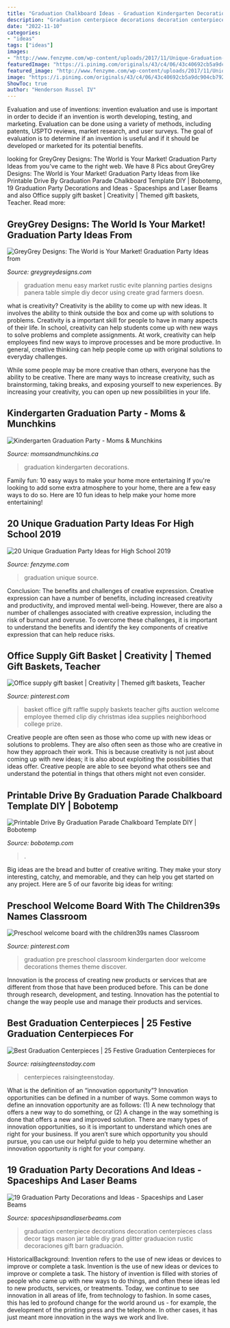```yaml
---
title: "Graduation Chalkboard Ideas - Graduation Kindergarten Decorations"
description: "Graduation centerpiece decorations decoration centerpieces class decor tags mason jar table diy grad glitter graduacion rustic decoraciones gift barn graduación"
date: "2022-11-10"
categories:
- "ideas"
tags: ["ideas"]
images:
- "http://www.fenzyme.com/wp-content/uploads/2017/11/Unique-Graduation-Party-Ideas-for-High-School5.jpg"
featuredImage: "https://i.pinimg.com/originals/43/c4/06/43c40692cb5a9dc904cb792efb028a93.jpg"
featured_image: "http://www.fenzyme.com/wp-content/uploads/2017/11/Unique-Graduation-Party-Ideas-for-High-School5.jpg"
image: "https://i.pinimg.com/originals/43/c4/06/43c40692cb5a9dc904cb792efb028a93.jpg"
ShowToc: true
author: "Henderson Russel IV"
---
```



Evaluation and use of inventions:
invention evaluation and use is important in order to decide if an invention is worth developing, testing, and marketing. Evaluation can be done using a variety of methods, including patents, USPTO reviews, market research, and user surveys. The goal of evaluation is to determine if an invention is useful and if it should be developed or marketed for its potential benefits.

	

		
looking for GreyGrey Designs: The World is Your Market! Graduation Party Ideas from you've came to the right web. We have 8 Pics about GreyGrey Designs: The World is Your Market! Graduation Party Ideas from like Printable Drive By Graduation Parade Chalkboard Template DIY | Bobotemp, 19 Graduation Party Decorations and Ideas - Spaceships and Laser Beams and also Office supply gift basket | Creativity | Themed gift baskets, Teacher. Read more:
		
    
## GreyGrey Designs: The World Is Your Market! Graduation Party Ideas From

<img loading=lazy src="http://3.bp.blogspot.com/-NY_E-Jgw3Kg/U3EY8o_ISGI/AAAAAAAAyuU/thI-5UygZRk/s1600/ahp-139-3213653872-O.jpg" onerror="this.onerror=null;this.src='https://tse2.mm.bing.net/th?id=OIP.y0i7HoTiYf_fuZ8aJv4qfAHaLH&amp;pid=15.1';" alt="GreyGrey Designs: The World is Your Market! Graduation Party Ideas from">

_Source: greygreydesigns.com_

>graduation menu easy market rustic evite planning parties designs panera table simple diy decor using create grad farmers doesn. 

	

what is creativity?
Creativity is the ability to come up with new ideas. It involves the ability to think outside the box and come up with solutions to problems.
Creativity is a important skill for people to have in many aspects of their life. In school, creativity can help students come up with new ways to solve problems and complete assignments. At work, creativity can help employees find new ways to improve processes and be more productive. In general, creative thinking can help people come up with original solutions to everyday challenges.

While some people may be more creative than others, everyone has the ability to be creative. There are many ways to increase creativity, such as brainstorming, taking breaks, and exposing yourself to new experiences. By increasing your creativity, you can open up new possibilities in your life.

    
## Kindergarten Graduation Party - Moms &amp; Munchkins

<img loading=lazy src="https://www.momsandmunchkins.ca/wp-content/uploads/2013/05/grad1.jpg" onerror="this.onerror=null;this.src='https://tse4.mm.bing.net/th?id=OIP.14BqH2-Je4GjngC6DtsiaQHaFj&amp;pid=15.1';" alt="Kindergarten Graduation Party - Moms &amp; Munchkins">

_Source: momsandmunchkins.ca_

>graduation kindergarten decorations. 

	

Family fun: 10 easy ways to make your home more entertaining
If you're looking to add some extra atmosphere to your home, there are a few easy ways to do so. Here are 10 fun ideas to help make your home more entertaining!

    
## 20 Unique Graduation Party Ideas For High School 2019

<img loading=lazy src="http://www.fenzyme.com/wp-content/uploads/2017/11/Unique-Graduation-Party-Ideas-for-High-School5.jpg" onerror="this.onerror=null;this.src='https://tse3.mm.bing.net/th?id=OIP.nTKXxTPPRHliqs4rbPVN_gHaOX&amp;pid=15.1';" alt="20 Unique Graduation Party Ideas for High School 2019">

_Source: fenzyme.com_

>graduation unique source. 

	

Conclusion: The benefits and challenges of creative expression.
Creative expression can have a number of benefits, including increased creativity and productivity, and improved mental well-being. However, there are also a number of challenges associated with creative expression, including the risk of burnout and overuse. To overcome these challenges, it is important to understand the benefits and identify the key components of creative expression that can help reduce risks.

    
## Office Supply Gift Basket | Creativity | Themed Gift Baskets, Teacher

<img loading=lazy src="https://i.pinimg.com/736x/9e/92/12/9e9212c596a5620ed4f498ec33895908--basket-ideas-for-raffle-raffle-basket.jpg?b=t" onerror="this.onerror=null;this.src='https://tse2.mm.bing.net/th?id=OIP.wz6a4vRNamGW1UpPF4VIMwHaJ3&amp;pid=15.1';" alt="Office supply gift basket | Creativity | Themed gift baskets, Teacher">

_Source: pinterest.com_

>basket office gift raffle supply baskets teacher gifts auction welcome employee themed clip diy christmas idea supplies neighborhood college prize. 

	

Creative people are often seen as those who come up with new ideas or solutions to problems. They are also often seen as those who are creative in how they approach their work. This is because creativity is not just about coming up with new ideas; it is also about exploiting the possibilities that ideas offer. Creative people are able to see beyond what others see and understand the potential in things that others might not even consider.

    
## Printable Drive By Graduation Parade Chalkboard Template DIY | Bobotemp

<img loading=lazy src="https://cdn.tangledigitalprints.com/listings/thumb/5d4d6d3c38dd915a8b4e8145/Zs4Wb5XEsQ/PEKgfGAFSO___generate-thumb/8Igpz_v1_compressed.jpg" onerror="this.onerror=null;this.src='https://tse4.mm.bing.net/th?id=OIP.Hmpi2Hk4oQKQAGqMCULu6AHaHa&amp;pid=15.1';" alt="Printable Drive By Graduation Parade Chalkboard Template DIY | Bobotemp">

_Source: bobotemp.com_

>. 

	

Big ideas are the bread and butter of creative writing. They make your story interesting, catchy, and memorable, and they can help you get started on any project. Here are 5 of our favorite big ideas for writing:

    
## Preschool Welcome Board With The Children39s Names Classroom

<img loading=lazy src="https://i.pinimg.com/originals/43/c4/06/43c40692cb5a9dc904cb792efb028a93.jpg" onerror="this.onerror=null;this.src='https://tse4.mm.bing.net/th?id=OIP.ZewhWIPVh2CDbVAZNkpqqgHaJ6&amp;pid=15.1';" alt="Preschool welcome board with the children39s names Classroom">

_Source: pinterest.com_

>graduation pre preschool classroom kindergarten door welcome decorations themes theme discover. 

	

Innovation is the process of creating new products or services that are different from those that have been produced before. This can be done through research, development, and testing. Innovation has the potential to change the way people use and manage their products and services.

    
## Best Graduation Centerpieces | 25 Festive Graduation Centerpieces For

<img loading=lazy src="https://i2.wp.com/raisingteenstoday.com/wp-content/uploads/2020/02/Grad-Centerpieces-12.jpg?resize=500%2C539&amp;ssl=1" onerror="this.onerror=null;this.src='https://tse4.mm.bing.net/th?id=OIP.QleZCT7NwM1g3D8Upo-bYwHaH-&amp;pid=15.1';" alt="Best Graduation Centerpieces | 25 Festive Graduation Centerpieces for">

_Source: raisingteenstoday.com_

>centerpieces raisingteenstoday. 

	

What is the definition of an “innovation opportunity”?
Innovation opportunities can be defined in a number of ways. Some common ways to define an innovation opportunity are as follows: (1) A new technology that offers a new way to do something, or (2) A change in the way something is done that offers a new and improved solution. 
There are many types of innovation opportunities, so it is important to understand which ones are right for your business. If you aren’t sure which opportunity you should pursue, you can use our helpful guide to help you determine whether an innovation opportunity is right for your company.

    
## 19 Graduation Party Decorations And Ideas - Spaceships And Laser Beams

<img loading=lazy src="https://spaceshipsandlaserbeams.com/wp-content/uploads/2018/12/Graduation-Year-Mason-Jar-Centerpiece-19-Graduation-Party-Decoration-Ideas.jpg" onerror="this.onerror=null;this.src='https://tse3.mm.bing.net/th?id=OIP.DosTLAcQqdaBi0LyMKFs-wHaLH&amp;pid=15.1';" alt="19 Graduation Party Decorations and Ideas - Spaceships and Laser Beams">

_Source: spaceshipsandlaserbeams.com_

>graduation centerpiece decorations decoration centerpieces class decor tags mason jar table diy grad glitter graduacion rustic decoraciones gift barn graduación. 

	

HistoricalBackground: Invention refers to the use of new ideas or devices to improve or complete a task.
Invention is the use of new ideas or devices to improve or complete a task. The history of invention is filled with stories of people who came up with new ways to do things, and often these ideas led to new products, services, or treatments. Today, we continue to see innovation in all areas of life, from technology to fashion. In some cases, this has led to profound change for the world around us - for example, the development of the printing press and the telephone. In other cases, it has just meant more innovation in the ways we work and live.

